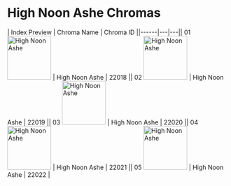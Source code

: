 # High Noon Ashe Chromas

| Index  Preview | Chroma Name | Chroma ID ||------|---|---|| 01  <img src='https://raw.communitydragon.org/latest/plugins/rcp-be-lol-game-data/global/default/v1/champion-chroma-images/22/22018.png' alt='High Noon Ashe' width='100'> | High Noon Ashe | 22018 || 02  <img src='https://raw.communitydragon.org/latest/plugins/rcp-be-lol-game-data/global/default/v1/champion-chroma-images/22/22019.png' alt='High Noon Ashe' width='100'> | High Noon Ashe | 22019 || 03  <img src='https://raw.communitydragon.org/latest/plugins/rcp-be-lol-game-data/global/default/v1/champion-chroma-images/22/22020.png' alt='High Noon Ashe' width='100'> | High Noon Ashe | 22020 || 04  <img src='https://raw.communitydragon.org/latest/plugins/rcp-be-lol-game-data/global/default/v1/champion-chroma-images/22/22021.png' alt='High Noon Ashe' width='100'> | High Noon Ashe | 22021 || 05  <img src='https://raw.communitydragon.org/latest/plugins/rcp-be-lol-game-data/global/default/v1/champion-chroma-images/22/22022.png' alt='High Noon Ashe' width='100'> | High Noon Ashe | 22022 |